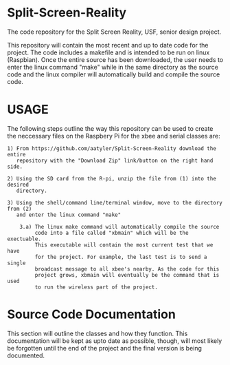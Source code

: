 Split-Screen-Reality
====================

The code repository for the Split Screen Reality, USF, senior design project. 

This repository will contain the most recent and up to date code for the project.
The code includes a makefile and is intended to be run on linux (Raspbian). Once
the entire source has been downloaded, the user needs to enter the linux command
"make" while in the same directory as the source code and the linux compiler will 
automatically build and compile the source code. 

USAGE
=====

The following steps outline the way this repository can be used to create the 
neccessary files on the Raspbery Pi for the xbee and serial classes are:

	1) From https://github.com/aatyler/Split-Screen-Reality download the entire 
	   repository with the "Download Zip" link/button on the right hand side.

	2) Using the SD card from the R-pi, unzip the file from (1) into the desired
	   directory.

	3) Using the shell/command line/terminal window, move to the directory from (2)
	   and enter the linux command "make" 

		3.a) The linux make command will automatically compile the source
		     code into a file called "xbmain" which will be the exectuable. 
		     This executable will contain the most current test that we have
		     for the project. For example, the last test is to send a single
		     broadcast message to all xbee's nearby. As the code for this 
		     project grows, xbmain will eventually be the command that is used
		     to run the wireless part of the project. 

Source Code Documentation
=========================

This section will outline the classes and how they function. This documentation
will be kept as upto date as possible, though, will most likely be forgotten until
the end of the project and the final version is being documented. 
